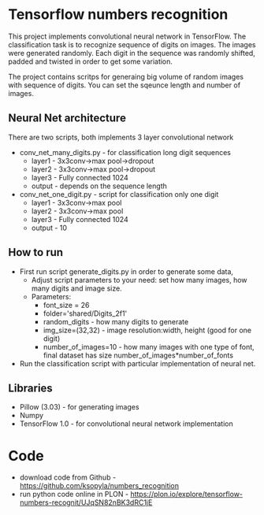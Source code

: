 
# Tensorflow numbers recognition

This project implements convolutional neural network in TensorFlow. The classification task is to recognize sequence of digits on images.
The images were generated randomly. Each digit in the sequence was randomly shifted, padded and twisted in order to get some variation.

The project contains scritps for generaing big volume of random images with sequence of digits. 
You can set the sqeunce length and number of images.

## Neural Net architecture
There are two scripts, both implements 3 layer convolutional network
* conv_net_many_digits.py - for classification long digit sequences
    * layer1 - 3x3conv->max pool->dropout
    * layer2 - 3x3conv->max pool->dropout
    * layer3 - Fully connected 1024
    * output - depends on the sequence length
* conv_net_one_digit.py -  script for classification only one digit
    * layer1 - 3x3conv->max pool
    * layer2 - 3x3conv->max pool
    * layer3 - Fully connected 1024
    * output - 10

## How to run

* First run script generate_digits.py in order to generate some data, 
    * Adjust script parameters to your need: set how many images, how many digits and image size.
    * Parameters:
        * font_size = 26 
        * folder='shared/Digits_2f1'
        * random_digits  - how many digits to generate
        * img_size=(32,32) - image resolution:width, height (good for one digit)
        * number_of_images=10 - how many images with one type of font, final dataset has size number_of_images*number_of_fonts
* Run the classification script with particular implementation of neural net.



## Libraries

* Pillow (3.03) - for generating images
* Numpy
* TensorFlow 1.0 - for convolutional neural network implementation


# Code

* download code from Github - https://github.com/ksopyla/numbers_recognition
* run python code online in PLON - https://plon.io/explore/tensorflow-numbers-recognit/UJqSN82nBK3dRC1jE